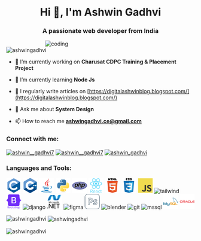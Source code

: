 <h1 align="center">Hi 👋, I'm Ashwin Gadhvi</h1>
<h3 align="center">A passionate web developer from India</h3>

<img align="right" alt="coding" width="400px" src="[https://camo.githubusercontent.com/19db51af5f90f1b152bc0b9078f5fe97053955be5074f03f17019c70345bdcdb/68747470733a2f2f6d69726f2e6d656469756d2e636f6d2f6d61782f313336302f302a37513379765349765f7430696f4a2d5a2e676966](https://www.google.com/url?sa=i&url=https%3A%2F%2Fgithub.com%2Frudrabarad%2FGifs&psig=AOvVaw0HmBHQFvCOinwplnqIGPqo&ust=1725136317845000&source=images&cd=vfe&opi=89978449&ved=0CBMQjRxqFwoTCIjG-N3HnYgDFQAAAAAdAAAAABAE)">

<p align="left"> <img src="https://komarev.com/ghpvc/?username=ashwingadhvi&label=Profile%20views&color=0e75b6&style=flat" alt="ashwingadhvi" /> </p>

- 🔭 I’m currently working on **Charusat CDPC Training & Placement Project**

- 🌱 I’m currently learning **Node Js**

- 📝 I regularly write articles on [https://digitalashwinblog.blogspot.com/](https://digitalashwinblog.blogspot.com/)

- 💬 Ask me about **System Design**

- 📫 How to reach me **ashwingadhvi.ce@gmail.com**

<h3 align="left">Connect with me:</h3>
<p align="left">
<a href="https://instagram.com/ashwin__gadhvi7" target="blank"><img align="center" src="https://raw.githubusercontent.com/rahuldkjain/github-profile-readme-generator/master/src/images/icons/Social/instagram.svg" alt="ashwin__gadhvi7" height="30" width="40" /></a>
<a href="https://www.codechef.com/users/ashwin__gadhvi7" target="blank"><img align="center" src="https://cdn.jsdelivr.net/npm/simple-icons@3.1.0/icons/codechef.svg" alt="ashwin__gadhvi7" height="30" width="40" /></a>
<a href="https://www.leetcode.com/ashwin_gadhvi" target="blank"><img align="center" src="https://raw.githubusercontent.com/rahuldkjain/github-profile-readme-generator/master/src/images/icons/Social/leet-code.svg" alt="ashwin_gadhvi" height="30" width="40" /></a>
</p>

<h3 align="left">Languages and Tools:</h3>
<p align="left"> <img src="https://raw.githubusercontent.com/devicons/devicon/master/icons/c/c-original.svg" alt="c" width="40" height="40"/>   
  <img src="https://raw.githubusercontent.com/devicons/devicon/master/icons/cplusplus/cplusplus-original.svg" alt="cplusplus" width="40" height="40"/>
  <img src="https://raw.githubusercontent.com/devicons/devicon/master/icons/java/java-original.svg" alt="java" width="40" height="40"/>
  <img src="https://raw.githubusercontent.com/devicons/devicon/master/icons/python/python-original.svg" alt="python" width="40" height="40"/> 
  <img src="https://raw.githubusercontent.com/devicons/devicon/master/icons/php/php-original.svg" alt="php" width="40" height="40"/> 
  <img src="https://raw.githubusercontent.com/devicons/devicon/master/icons/react/react-original-wordmark.svg" alt="react" width="40" height="40"/> 
  <img src="https://raw.githubusercontent.com/devicons/devicon/master/icons/html5/html5-original-wordmark.svg" alt="html5" width="40" height="40"/> 
  <img src="https://raw.githubusercontent.com/devicons/devicon/master/icons/css3/css3-original-wordmark.svg" alt="css3" width="40" height="40"/>  
  <img src="https://raw.githubusercontent.com/devicons/devicon/master/icons/javascript/javascript-original.svg" alt="javascript" width="40" height="40"/>
  <img src="https://www.vectorlogo.zone/logos/tailwindcss/tailwindcss-icon.svg" alt="tailwind" width="40" height="40"/> 
  <img src="https://raw.githubusercontent.com/devicons/devicon/master/icons/bootstrap/bootstrap-plain-wordmark.svg" alt="bootstrap" width="40" height="40"/>
  <img src="https://cdn.worldvectorlogo.com/logos/django.svg" alt="django" width="40" height="40"/> 
  <img src="https://raw.githubusercontent.com/devicons/devicon/master/icons/dot-net/dot-net-original-wordmark.svg" alt="dotnet" width="40" height="40"/>
  <img src="https://www.vectorlogo.zone/logos/figma/figma-icon.svg" alt="figma" width="40" height="40"/>
  <img src="https://raw.githubusercontent.com/devicons/devicon/master/icons/photoshop/photoshop-line.svg" alt="photoshop" width="40" height="40"/>
  <img src="https://download.blender.org/branding/community/blender_community_badge_white.svg" alt="blender" width="40" height="40"/> 
  <img src="https://www.vectorlogo.zone/logos/git-scm/git-scm-icon.svg" alt="git" width="40" height="40"/> 
  <img src="https://www.svgrepo.com/show/303229/microsoft-sql-server-logo.svg" alt="mssql" width="40" height="40"/>
  <img src="https://raw.githubusercontent.com/devicons/devicon/master/icons/mysql/mysql-original-wordmark.svg" alt="mysql" width="40" height="40"/> 
  <img src="https://raw.githubusercontent.com/devicons/devicon/master/icons/oracle/oracle-original.svg" alt="oracle" width="40" height="40"/></p>

<p><img align="left" src="https://github-readme-stats.vercel.app/api/top-langs?username=ashwingadhvi&show_icons=true&locale=en&layout=compact" alt="ashwingadhvi" /></p>

<p>&nbsp;<img align="center" src="https://github-readme-stats.vercel.app/api?username=ashwingadhvi&show_icons=true&locale=en" alt="ashwingadhvi" /></p>

<p><img align="center" src="https://github-readme-streak-stats.herokuapp.com/?user=ashwingadhvi&" alt="ashwingadhvi" /></p>
